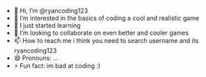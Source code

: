 - 👋 Hi, I’m @ryancoding123
- 👀 I’m interested in the basics of coding a cool and realistic game
- 🌱 I just started learning
- 💞️ I’m looking to collaborate on even better and cooler games
- 📫 How to reach me i think you need to search username and its ryancoding123
- 😄 Pronouns: ...
- ⚡ Fun fact: im bad at coding :)

<!---
ryancoding123/ryancoding123 is a ✨ special ✨ repository because its `README.md` (this file) appears on your GitHub profile.
You can click the Preview link to take a look at your changes.
--->

